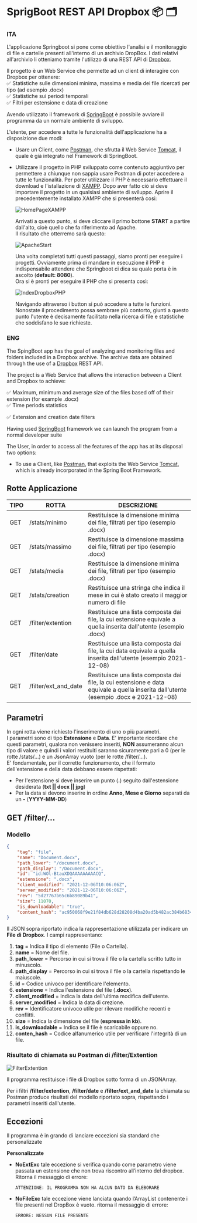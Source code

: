 # SprigBoot REST API Dropbox :package: :card_index_dividers:

### ITA
L'applicazione Springboot si pone come obiettivo l'analisi e il monitoraggio di file e cartelle presenti all'interno di un archivio DropBox. 
I dati relativi all'archivio li otteniamo tramite l'utilizzo di una REST API di [Dropbox](https://www.dropbox.com/developers/documentation/http/documentation).

Il progetto è un Web Service che permette ad un client di interagire con Dropbox per ottenere:  
✅ Statistiche sulle dimensioni minima, massima e media dei file ricercati per tipo (ad esempio .docx)  
✅ Statistiche sui periodi temporali  
✅ Filtri per estensione e data di creazione  

Avendo utilizzato il framework di [SpringBoot](https://spring.io/) è possibile avviare il programma da un normale ambiente di sviluppo.

L'utente, per accedere a tutte le funzionalità dell'applicazione ha a disposizione due modi:
* Usare un Client, come [Postman](https://www.postman.com/), che sfrutta il Web Service [Tomcat](http://tomcat.apache.org/), il quale è già integrato nel Framework di SpringBoot.
* Utilizzare il progetto in PHP sviluppato come contenuto aggiuntivo per permettere a chiunque non sappia usare Postman di poter accedere a tutte le funzionalità.
  Per poter utilizzare il PHP è necessario effettuare il download e l'istallazione di [XAMPP](https://www.apachefriends.org/it/index.html). Dopo aver fatto ciò si deve importare il progetto in un qualsiasi ambiente di sviluppo. 
  Aprire il precedentemente installato XAMPP che si presenterà cosi:  
  
  ![HomePageXAMPP](https://github.com/aledanna00/Progetto---OOP/blob/main/DropboxPHP/ImgREADME/XAMPP%20control%20panel.PNG)  
  
  Arrivati a questo punto, si deve cliccare il primo bottone **START** a partire dall'alto, cioè quello che fa riferimento ad Apache.  
  Il risultato che otterremo sarà questo:  
  
  ![ApacheStart](https://github.com/aledanna00/Progetto---OOP/blob/main/DropboxPHP/ImgREADME/ApacheStart.PNG)  
  
  Una volta completati tutti questi passaggi, siamo pronti per eseguire i progetti. Ovviamente prima di mandare in esecuzione il PHP è indispensabile attendere che Springboot ci  dica su quale porta è in ascolto (**default: 8080**).  
  Ora si è pronti per eseguire il PHP che si presenta così:  
  
  ![IndexDropboxPHP](https://github.com/aledanna00/Progetto---OOP/blob/main/DropboxPHP/ImgREADME/IndexDropboxPHP.PNG)  
  
  Navigando attraverso i button si può accedere a tutte le funzioni. Nonostate il procedimento possa sembrare più contorto, giunti a questo punto l'utente è decisamente facilitato nella ricerca di file e statistiche che soddisfano le sue richieste.

### ENG
The SpingBoot app has the goal of analyzing and monitoring files and folders included in a Dropbox archive. The archive data are obtained through the use of a [Dropbox](https://www.dropbox.com/developers/documentation/http/documentation) REST API.

The project is a Web Service that allows the interaction between a Client and Dropbox to achieve:

✅ Maximum, minimum and average size of the files based off of their extension (for example .docx)  
✅ Time periods statistics

✅ Extension and creation date filters

Having used [SpringBoot](https://spring.io/) framework we can launch the program from a normal developer suite

The User, in order to access all the features of the app has at its disposal two options:
*  To use a Client, like [Postman](https://www.postman.com/), that exploits the Web Service [Tomcat](http://tomcat.apache.org/), which is already incorporated in the Spring Boot Framework.

## **Rotte Applicazione**
TIPO | ROTTA | DESCRIZIONE
---- | ---- | ----
GET | /stats/minimo | Restituisce la dimensione minima dei file, filtrati per tipo (esempio .docx)
GET | /stats/massimo | Restituisce la dimensione massima dei file, filtrati per tipo (esempio .docx)
GET | /stats/media | Restituisce la dimensione minima dei file, filtrati per tipo (esempio .docx)
GET | /stats/creation | Restituisce una stringa che indica il mese in cui è stato creato il maggior numero di file 
GET | /filter/extention | Restituisce una lista composta dai file, la cui estensione equivale a quella inserita dall'utente (esempio .docx)
GET | /filter/date | Restituisce una lista composta dai file, la cui data equivale a quella inserita dall'utente (esempio 2021-12-08)
GET | /filter/ext_and_date | Restituisce una lista composta dai file, la cui estensione e data equivale a quella inserita dall'utente (esempio .docx e 2021-12-08)

## **Parametri**
In ogni rotta viene richiesto l'inserimento di uno o più parametri.  
I parametri sono di tipo **Estensione** e **Data**. E' importante ricordare che questi parametri, qualora non venissero inseriti, **NON** assumeranno alcun tipo di valore e quindi i valori restituiti saranno sicuramente pari a 0 (per le rotte /stats/...) e un JsonArray vuoto (per le rotte /filter/...).  
E' fondamentale, per il corretto funzionamento, che il formato dell'estensione e della data debbano essere rispettati:
* Per l'estensione si deve inserire un punto (**.**) seguito dall'estensione desiderata (**txt || docx || jpg**)
* Per la data si devono inserire in ordine **Anno, Mese e Giorno** separati da un **-** (**YYYY-MM-DD**)


## GET /filter/...
### Modello
```json
{
    "tag": "file",
    "name": "Document.docx",
    "path_lower": "/document.docx",
    "path_display": "/Document.docx",
    "id": "id:WOl-BtauXDQAAAAAAAAACQ",
    "estensione": ".docx",
    "client_modified": "2021-12-06T10:06:06Z",
    "server_modified": "2021-12-06T10:06:06Z",
    "rev": "5d27767b65c6b89089b41",
    "size": 11070,
    "is_downloadable": "true",
    "content_hash": "ac950068f9e21f84db628d28208d4ba20ad5b482ac384b68343c9b34243053a2"
}
```
 Il JSON sopra riportato indica la rappresentazione utilizzata per indicare un **File di Dropbox**. 
 I campi rappresentano:
 1) **tag** = Indica il tipo di elemento (File o Cartella).
 2) **name** = Nome del file.
 3) **path_lower** = Percorso in cui si trova il file o la cartella scritto tutto in minuscolo.
 4) **path_display** = Percorso in cui si trova il file o la cartella rispettando le maiuscole.
 5) **id** = Codice univoco per identificare l'elemento.
 6) **estensione** = Indica l'estensione del file (**.docx**).
 7) **client_modified** = Indica la data dell'ultima modifica dell'utente.
 8) **server_modified** = Indica la data di crezione.
 9) **rev** = Identificatore univoco utile per rilevare modifiche recenti e conflitti.
 10) **size** = Indica la dimensione del file (**espressa in kb**).
 11) **is_downloadable** = Indica se il file è scaricabile oppure no.
 12) **conten_hash** = Codice alfanumerico utile per verificare l'integrità di un file.

### Risultato di chiamata su Postman di /filter/Extention

![FilterExtention](https://github.com/aledanna00/Progetto---OOP/blob/main/DropboxPHP/ImgREADME/filterExtention.PNG)

Il programma restituisce i file di Dropbox sotto forma di un JSONArray.  

Per i filtri **/filter/extention**, **/filter/date** e **/filter/ext_and_date** la chiamata su Postman produce risultati del modello riportato sopra, rispettando i parametri inseriti dall'utente.
 
## **Eccezioni** 
Il programma è in grando di lanciare eccezioni sia standard che personalizzate

**Personalizzate**
 - **NoExtExc** tale eccezione si verifica quando come parametro viene passata un estensione che non trova riscontro all’interno del dropbox. Ritorna il messaggio di errore:
     ```
     ATTENZIONE: IL PROGRAMMA NON HA ALCUN DATO DA ELEBORARE
     ```
 - **NoFileExc** tale eccezione viene lanciata quando l’ArrayList contenente i file presenti nel DropBox è vuoto. ritorna il messaggio di errore:
     ```
     ERRORE: NESSUN FILE PRESENTE
     ```

